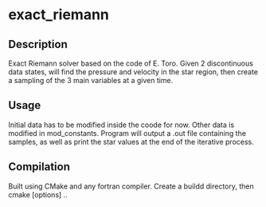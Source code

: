 # exact_riemann

## Description

Exact Riemann solver based on the code of E. Toro. Given 2 discontinuous data states, will find the pressure and velocity in the star region, then create a sampling of the 
3 main variables at a given time.

## Usage

Initial data has to be modified inside the coode for now. Other data is modified in mod_constants. Program will output a .out file containing the samples,
as well as print the star values at the end of the iterative process.

## Compilation

Built using CMake and any fortran compiler. Create a buildd directory, then cmake [options] ..

